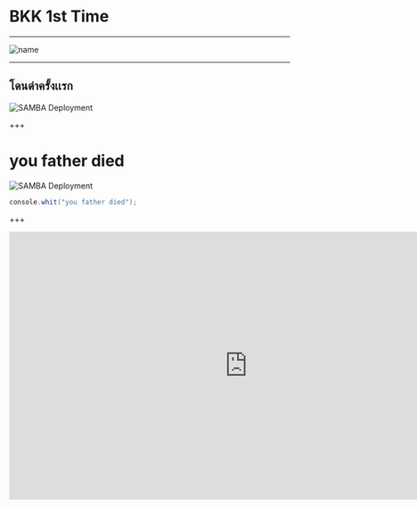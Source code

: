 # BKK 1st Time #
---
![name](https://scontent.fkkc2-1.fna.fbcdn.net/v/t1.15752-9/78326865_601446323934668_2973275936260096000_n.png?_nc_cat=111&_nc_eui2=AeHlNvPbKvrAMgvKlnRZDDe12lTIimEc0WbdOiqXBfNaFxu9FehqScipe1NGs3ajBJRga0AGdbb3RTt8zC9PWXtYdBnSxNqM1ECie1I0o3bvFQ&_nc_ohc=usgbaJE-oE4AQlDxBqiqWLqLdKEPhHbYW-Oahsym5_A3Z7m4MvwJF0BDA&_nc_ht=scontent.fkkc2-1.fna&oh=cc8c007d8fc9a55d2b4dafba2f9702b3&oe=5E7CC1E9)

---

## โดนด่าครั้งเเรก 
![SAMBA Deployment](https://scontent.fbkk22-2.fna.fbcdn.net/v/t1.15752-9/77341854_1397169560443359_7087607529244459008_n.png?_nc_cat=109&_nc_eui2=AeGxdKMlvv5YW_XpA99Qs21Tnxz8Qk02AKH56Bvtg5XbPBmLOmoINRR2EG9He5vxMKvkQE7ANnxszqHZkZB_IL1UrUtf4BiCvvOkYN7EM9l0VA&_nc_ohc=3DS05x93Mz4AQkJgQQk1p2WoMiVDMBkGe_3xCM6BZaa6gc6bzbgTS3NUw&_nc_ht=scontent.fbkk22-2.fna&oh=fdc9e7282a964cf17665f04d4bd77a34&oe=5E74AFFC)

+++
# you father died
![SAMBA Deployment](https://f.ptcdn.info/683/004/000/1367335060-1362392742-o.gif)

```c# 
console.whit("you father died");
```

+++
<iframe width="853" height="480" src="https://www.youtube.com/embed/ve0WYVb-4po" frameborder="0" allow="accelerometer; autoplay; encrypted-media; gyroscope; picture-in-picture" allowfullscreen></iframe> 